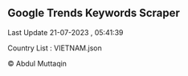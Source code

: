 

## Google Trends Keywords Scraper 
 
Last Update 21-07-2023 , 05:41:39

Country List :
VIETNAM.json



© Abdul Muttaqin 
